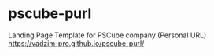 # pscube-purl
Landing Page Template for PSCube company (Personal URL)
https://vadzim-pro.github.io/pscube-purl/
